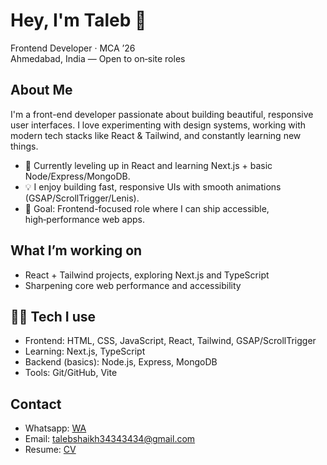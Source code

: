 # Hey, I'm Taleb 👋  
Frontend Developer · MCA ’26  
Ahmedabad, India — Open to on‑site roles

## About Me

I'm a front-end developer passionate about building beautiful, responsive user interfaces. I love experimenting with design systems, working with modern tech stacks like React & Tailwind, and constantly learning new things.

- 🌱 Currently leveling up in React and learning Next.js + basic Node/Express/MongoDB.
- 💡 I enjoy building fast, responsive UIs with smooth animations (GSAP/ScrollTrigger/Lenis).
- 🎯 Goal: Frontend-focused role where I can ship accessible, high‑performance web apps.

## What I’m working on
- React + Tailwind projects, exploring Next.js and TypeScript
- Sharpening core web performance and accessibility

## 👨‍💻 Tech I use
- Frontend: HTML, CSS, JavaScript, React, Tailwind, GSAP/ScrollTrigger
- Learning: Next.js, TypeScript
- Backend (basics): Node.js, Express, MongoDB
- Tools: Git/GitHub, Vite

## Contact
- Whatsapp: [WA](https://wa.me/917016693921?text=Hi%20Taleb%2C%0A%0AI%20came%20across%20your%20portfolio%20and%20wanted%20to%20reach%20out%20regarding%20a%20potential%20project.%20If%20you%27re%20open%20to%20a%20conversation%2C%20feel%20free%20to%20let%20me%20know%20your%20availability.%0A%0ABest%20Regards%2C%0A%5BYour%20Name%5D)
- Email: talebshaikh34343434@gmail.com
- Resume: [CV](https://docs.google.com/document/d/1YFpigvbQgKFcGb3x8qIHrVyyY5Z_pQZGmnnnKTDIzVQ/edit?usp=sharing)
